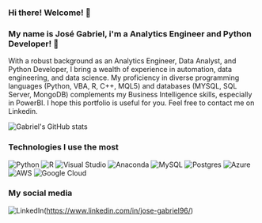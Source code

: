 ### Hi there! Welcome! 🖖

### My name is José Gabriel, i'm a Analytics Engineer and Python Developer! 🐍

With a robust background as an Analytics Engineer, Data Analyst, and Python Developer, I bring a wealth of experience in automation, data engineering, and data science. My proficiency in diverse programming languages (Python, VBA, R, C++, MQL5) and databases (MYSQL, SQL Server, MongoDB) complements my Business Intelligence skills, especially in PowerBI. I hope this portfolio is useful for you. Feel free to contact me on Linkedin.

![Gabriel's GitHub stats](https://github-readme-stats.vercel.app/api?username=GabrielDataScientist&show_icons=true&theme=radical)

### Technologies I use the most

![Python](https://img.shields.io/badge/python-3670A0?style=for-the-badge&logo=python&logoColor=ffdd54)
![R](https://img.shields.io/badge/r-%23276DC3.svg?style=for-the-badge&logo=r&logoColor=white)
![Visual Studio](https://img.shields.io/badge/Visual%20Studio-5C2D91.svg?style=for-the-badge&logo=visual-studio&logoColor=white)
![Anaconda](https://img.shields.io/badge/Anaconda-%2344A833.svg?style=for-the-badge&logo=anaconda&logoColor=white)
![MySQL](https://img.shields.io/badge/mysql-%2300f.svg?style=for-the-badge&logo=mysql&logoColor=white)
![Postgres](https://img.shields.io/badge/postgres-%23316192.svg?style=for-the-badge&logo=postgresql&logoColor=white)
![Azure](https://img.shields.io/badge/azure-%230072C6.svg?style=for-the-badge&logo=microsoftazure&logoColor=white)
![AWS](https://img.shields.io/badge/AWS-%23FF9900.svg?style=for-the-badge&logo=amazon-aws&logoColor=white)
![Google Cloud](https://img.shields.io/badge/GoogleCloud-%234285F4.svg?style=for-the-badge&logo=google-cloud&logoColor=white)

### My social media
![LinkedIn](https://img.shields.io/badge/linkedin-%230077B5.svg?style=for-the-badge&logo=linkedin&logoColor=white)(https://www.linkedin.com/in/jose-gabriel96/)
